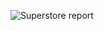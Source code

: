 ![Superstore report](https://github.com/Ishita2407/Projects/assets/91796142/0da20e39-7002-47f7-9e78-110667779563)
